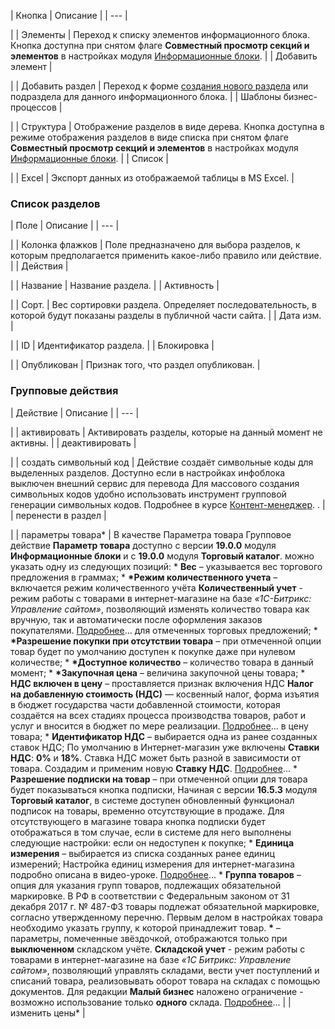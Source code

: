 | Кнопка | Описание |
| --- |

|
| Элементы | Переход к списку элементов информационного блока. Кнопка доступна при снятом флаге **Совместный просмотр секций и элементов** в настройках модуля [Информационные блоки](/user_help/content/iblock/settings.php#join). |
| Добавить элемент |

|
| Добавить раздел | Переход к форме [создания нового раздела](/user_help/content/iblock/iblock_section_edit.php) или подраздела для данного информационного блока. |
| Шаблоны бизнес-процессов |

|
| Структура | Отображение разделов в виде дерева. Кнопка доступна в режиме отображения разделов в виде списка при снятом флаге **Совместный просмотр секций и элементов** в настройках модуля [Информационные блоки](/user_help/content/iblock/settings.php#join). |
| Список |

|
| Excel | Экспорт данных из отображаемой таблицы в MS Excel. |

### Список разделов

| Поле | Описание |
| --- |

|
| Колонка флажков | Поле предназначено для выбора разделов, к которым предполагается применить какое-либо правило или действие. |
| Действия |

|
| Название | Название раздела. |
| Активность |

|
| Сорт. | Вес сортировки раздела. Определяет последовательность, в которой будут показаны разделы в публичной части сайта. |
| Дата изм. |

|
| ID | Идентификатор раздела. |
| Блокировка |

|
| Опубликован | Признак того, что раздел опубликован. |

### Групповые действия

| Действие | Описание |
| --- |

|
| активировать | Активировать разделы, которые на данный момент не активны. |
| деактивировать |

|
| создать символьный код | Действие создаёт символьные коды для выделенных разделов. Доступно если в настройках инфоблока выключен внешний сервис для перевода    Для массового создания символьных кодов удобно использовать инструмент групповой генерации символьных кодов.   Подробнее в курсе [Контент-менеджер](https://dev.1c-bitrix.ru/learning/course/index.php?COURSE_ID=34&LESSON_ID=12876). . |
| перенести в раздел |

|
| параметры товара\* | В качестве Параметра товара    Групповое действие **Параметр товара** доступно с версии **19.0.0** модуля **Информационные блоки** и с **19.0.0** модуля **Торговый каталог**. можно указать одну из следующих позиций:  * **Вес** – указывается вес торгового предложения в граммах; * **\*Режим количественного учета** – включается   режим количественного учёта      **Количественный учет** - режим работы с товарами в интернет-магазине на базе *«1С-Битрикс: Управление сайтом»*, позволяющий изменять количество товара как вручную, так и автоматически после оформления заказов покупателями.     [Подробнее](https://dev.1c-bitrix.ru/learning/course/index.php?COURSE_ID=42&LESSON_ID=5298)...   для отмеченных торговых предложений; * **\*Разрешение покупки при отсутствии товара** – при отмеченной опции товар будет по умолчанию доступен к покупке даже при нулевом количестве; * **\*Доступное количество** – количество товара в данный момент; * **\*Закупочная цена** – величина закупочной цены товара; * **НДС включен в цену** – проставляется признак включения   НДС      **Налог на добавленную стоимость (НДС)** — косвенный налог, форма изъятия в бюджет государства части добавленной стоимости, которая создаётся на всех стадиях процесса производства товаров, работ и услуг и вносится в бюджет по мере реализации.     [Подробнее](https://dev.1c-bitrix.ru/learning/course/index.php?COURSE_ID=42&LESSON_ID=3458)...   в цену товара; * **Идентификатор НДС** – выбирается одна из ранее созданных   ставок НДС;      По умолчанию в Интернет-магазин уже включены **Ставки НДС**: **0%** и **18%**. Ставка НДС может быть разной в зависимости от товара. Создадим и применим новую **Ставку НДС**.     [Подробнее](https://dev.1c-bitrix.ru/learning/course/index.php?COURSE_ID=42&LESSON_ID=3458)... * **Разрешение подписки на товар** – при отмеченной опции для товара будет показываться кнопка   подписки,      Начиная с версии **16.5.3** модуля **Торговый каталог**, в системе доступен обновленный функционал подписок на товары, временно отсутствующие в продаже.        Для отсутствующего в магазине товара кнопка подписки будет отображаться в том случае, если в системе для него выполнены следующие настройки:       если он недоступен к покупке; * **Единица измерения** – выбирается из списка созданных ранее   единиц измерений;      Настройка единиц измерения для интернет-магазина подробно описана в видео-уроке.     [Подробнее](https://dev.1c-bitrix.ru/learning/course/index.php?COURSE_ID=42&LESSON_ID=7058)... * **Группа товаров** – опция для указания групп товаров, подлежащих обязательной   маркировке.      В РФ в соответствии с Федеральным законом от 31 декабря 2017 г. № 487-ФЗ товары подлежат обязательной маркировке, согласно утвержденному перечню.        Первым делом в настройках товара необходимо указать группу, к которой принадлежит товар.   **\*** – параметры, помеченные звёздочкой, отображаются только при **выключенном**  складском учёте.    **Складской учет** - режим работы с товарами в интернет-магазине на базе *«1С Битрикс: Управление сайтом»*, позволяющий управлять складами, вести учет поступлений и списаний товара, реализовывать оборот товара на складах с помощью документов. Для редакции **Малый бизнес** наложено ограничение - возможно использование только **одного** склада.   [Подробнее](https://dev.1c-bitrix.ru/learning/course/index.php?COURSE_ID=42&CHAPTER_ID=06837&LESSON_PATH=3912.4771.12635.6837)... |
| изменить цены\* |
